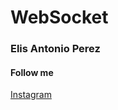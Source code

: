 # WebSocket

### Elis Antonio Perez

#### Follow me
[Instagram](http://instagram.com/elisperezmusic)
